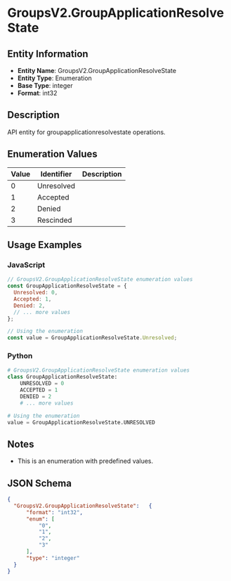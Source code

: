 # GroupsV2.GroupApplicationResolveState

## Entity Information
- **Entity Name**: GroupsV2.GroupApplicationResolveState
- **Entity Type**: Enumeration
- **Base Type**: integer
- **Format**: int32

## Description
API entity for groupapplicationresolvestate operations.

## Enumeration Values

| Value | Identifier | Description |
|-------|------------|-------------|
| 0 | Unresolved |  |
| 1 | Accepted |  |
| 2 | Denied |  |
| 3 | Rescinded |  |

## Usage Examples

### JavaScript
```javascript
// GroupsV2.GroupApplicationResolveState enumeration values
const GroupApplicationResolveState = {
  Unresolved: 0,
  Accepted: 1,
  Denied: 2,
  // ... more values
};

// Using the enumeration
const value = GroupApplicationResolveState.Unresolved;
```

### Python
```python
# GroupsV2.GroupApplicationResolveState enumeration values
class GroupApplicationResolveState:
    UNRESOLVED = 0
    ACCEPTED = 1
    DENIED = 2
    # ... more values

# Using the enumeration
value = GroupApplicationResolveState.UNRESOLVED
```

## Notes
- This is an enumeration with predefined values.

## JSON Schema
```json
{
  "GroupsV2.GroupApplicationResolveState":   {
      "format": "int32",
      "enum": [
          "0",
          "1",
          "2",
          "3"
      ],
      "type": "integer"
  }
}
```
